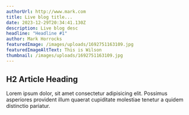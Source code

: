 ```yaml
---
authorUrl: http://www.mark.com
title: Live blog title...
date: 2023-12-29T20:34:41.130Z
description: Live blog desc
headline: "Headline #1"
author: Mark Horrocks
featuredImage: /images/uploads/1692751163109.jpg
featuredImageAltText: This is Wilson
thumbnail: /images/uploads/1692751163109.jpg
---
```


## H2 Article Heading

Lorem ipsum dolor, sit amet consectetur adipisicing elit. Possimus asperiores provident illum quaerat cupiditate molestiae tenetur a quidem distinctio pariatur.
